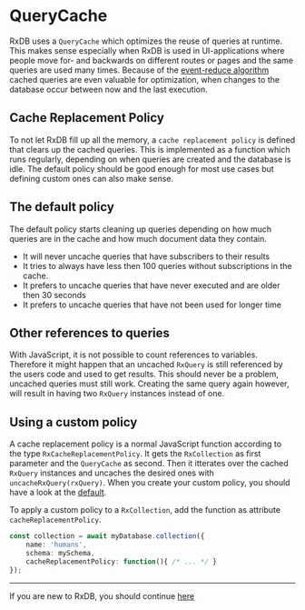 # QueryCache

RxDB uses a `QueryCache` which optimizes the reuse of queries at runtime. This makes sense especially when RxDB is used in UI-applications where people move for- and backwards on different routes or pages and the same queries are used many times. Because of the [event-reduce algorithm](https://github.com/pubkey/event-reduce) cached queries are even valuable for optimization, when changes to the database occur between now and the last execution.

## Cache Replacement Policy

To not let RxDB fill up all the memory, a `cache replacement policy` is defined that clears up the cached queries. This is implemented as a function which runs regularly, depending on when queries are created and the database is idle. The default policy should be good enough for most use cases but defining custom ones can also make sense.


## The default policy

The default policy starts cleaning up queries depending on how much queries are in the cache and how much document data they contain.

* It will never uncache queries that have subscribers to their results
* It tries to always have less then 100 queries without subscriptions in the cache.
* It prefers to uncache queries that have never executed and are older then 30 seconds
* It prefers to uncache queries that have not been used for longer time

## Other references to queries

With JavaScript, it is not possible to count references to variables. Therefore it might happen that an uncached `RxQuery` is still referenced by the users code and used to get results. This should never be a problem, uncached queries must still work. Creating the same query again however, will result in having two `RxQuery` instances instead of one.

## Using a custom policy

A cache replacement policy is a normal JavaScript function according to the type `RxCacheReplacementPolicy`.
It gets the `RxCollection` as first parameter and the `QueryCache` as second. Then it itterates over the cached `RxQuery` instances and uncaches the desired ones with `uncacheRxQuery(rxQuery)`. When you create your custom policy, you should have a look at the [default](https://github.com/pubkey/rxdb/blob/master/src/query-cache.ts).

To apply a custom policy to a `RxCollection`, add the function as attribute `cacheReplacementPolicy`.

```ts
const collection = await myDatabase.collection({
    name: 'humans',
    schema: mySchema,
    cacheReplacementPolicy: function(){ /* ... */ }
});
```

--------------------------------------------------------------------------------

If you are new to RxDB, you should continue [here](./rx-local-document.md)
